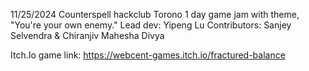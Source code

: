 11/25/2024 Counterspell hackclub Torono 1 day game jam with theme, "You're your own enemy."
Lead dev: Yipeng Lu
Contributors: Sanjey Selvendra & Chiranjiv Mahesha Divya

Itch.Io game link: https://webcent-games.itch.io/fractured-balance



